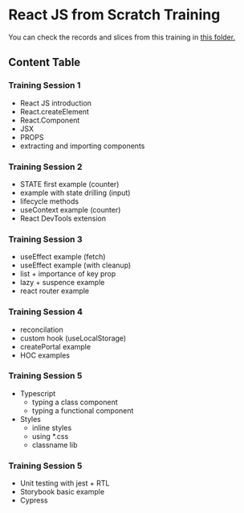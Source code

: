 
# React JS from Scratch Training

You can check the records and slices from this training in [this folder.](https://drive.google.com/drive/folders/1IS6C81fQViNgeg7euaHuIfPsn1H9HjiI?usp=share_link)

## Content Table
### Training Session 1
- React JS introduction
- React.createElement
- React.Component
- JSX
- PROPS
- extracting and importing components
### Training Session 2
- STATE first example (counter)
- example with state drilling (input)
- lifecycle methods
- useContext example (counter)
- React DevTools extension
### Training Session 3
- useEffect example (fetch)
- useEffect example (with cleanup)
- list + importance of key prop
- lazy + suspence example
- react router example
### Training Session 4
- reconcilation
- custom hook (useLocalStorage)
- createPortal example
- HOC examples
### Training Session 5
- Typescript
  - typing a class component
  - typing a functional component
- Styles
  - inline styles
  - using *.css
  - classname lib
### Training Session 5
- Unit testing with jest + RTL
- Storybook basic example
- Cypress


